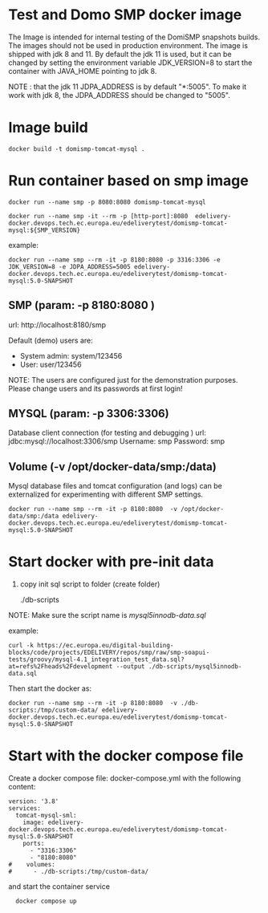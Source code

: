 # Test and Domo SMP docker image

The Image is intended for internal testing of the DomiSMP snapshots builds. The images should not
be used in production environment. 
The image is shipped with jdk 8 and 11. By default the jdk 11 is used, but it can be changed by setting the environment 
variable JDK_VERSION=8 to start the container with JAVA_HOME pointing to jdk 8.

NOTE : that the jdk 11 JDPA_ADDRESS is by default "*:5005". To make it work with jdk 8, the JDPA_ADDRESS should be changed to "5005".

# Image build

    docker build -t domismp-tomcat-mysql .

# Run container based on smp image

    docker run --name smp -p 8080:8080 domismp-tomcat-mysql

    docker run --name smp -it --rm -p [http-port]:8080  edelivery-docker.devops.tech.ec.europa.eu/edeliverytest/domismp-tomcat-mysql:${SMP_VERSION}

example:

    docker run --name smp --rm -it -p 8180:8080 -p 3316:3306 -e JDK_VERSION=8 -e JDPA_ADDRESS=5005 edelivery-docker.devops.tech.ec.europa.eu/edeliverytest/domismp-tomcat-mysql:5.0-SNAPSHOT

## SMP (param: -p 8180:8080 )
url: http://localhost:8180/smp

Default (demo) users are:
 - System admin: system/123456 
 - User:  user/123456

NOTE: The users are configured just for the demonstration purposes. Please change users and its passwords at first login!

## MYSQL (param: -p 3306:3306)
Database client connection (for testing and debugging )
url: jdbc:mysql://localhost:3306/smp
Username: smp
Password: smp

## Volume (-v /opt/docker-data/smp:/data)
Mysql database files and tomcat configuration (and logs) can be externalized for experimenting with different SMP settings.

    docker run --name smp --rm -it -p 8180:8080  -v /opt/docker-data/smp:/data edelivery-docker.devops.tech.ec.europa.eu/edeliverytest/domismp-tomcat-mysql:5.0-SNAPSHOT

# Start docker with pre-init data  
1. copy init sql script to folder (create folder)
  
    ./db-scripts

NOTE: Make sure the script name is *mysql5innodb-data.sql*


example:
        
    curl -k https://ec.europa.eu/digital-building-blocks/code/projects/EDELIVERY/repos/smp/raw/smp-soapui-tests/groovy/mysql-4.1_integration_test_data.sql?at=refs%2Fheads%2Fdevelopment --output ./db-scripts/mysql5innodb-data.sql

Then start the docker as:

    docker run --name smp --rm -it -p 8180:8080  -v ./db-scripts:/tmp/custom-data/ edelivery-docker.devops.tech.ec.europa.eu/edeliverytest/domismp-tomcat-mysql:5.0-SNAPSHOT 

# Start with the docker compose file

Create a docker compose file: docker-compose.yml
with the following content: 
```
version: '3.8'
services:
  tomcat-mysql-sml:
    image: edelivery-docker.devops.tech.ec.europa.eu/edeliverytest/domismp-tomcat-mysql:5.0-SNAPSHOT
    ports:
      - "3316:3306"
      - "8180:8080"
#    volumes:
#      - ./db-scripts:/tmp/custom-data/      
```

and start the container service

      docker compose up 
